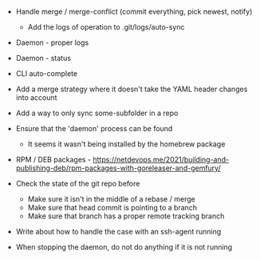 * Handle merge / merge-conflict (commit everything, pick newest, notify)
  - Add the logs of operation to .git/logs/auto-sync
* Daemon - proper logs
* Daemon - status

* CLI auto-complete

* Add a merge strategy where it doesn't take the YAML header changes into account
* Add a way to only sync some-subfolder in a repo
* Ensure that the 'daemon' process can be found
  - It seems it wasn't being installed by the homebrew package

* RPM / DEB packages - https://netdevops.me/2021/building-and-publishing-deb/rpm-packages-with-goreleaser-and-gemfury/

* Check the state of the git repo before
  - Make sure it isn't in the middle of a rebase / merge
  - Make sure that head commit is pointing to a branch
  - Make sure that branch has a proper remote tracking branch

* Write about how to handle the case with an ssh-agent running

* When stopping the daemon, do not do anything if it is not running
